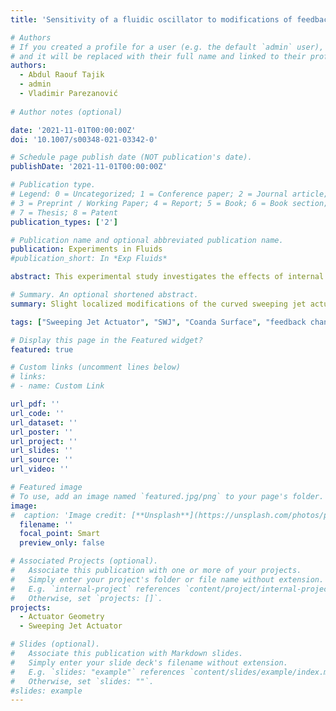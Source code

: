 ```yaml
---
title: 'Sensitivity of a fluidic oscillator to modifications of feedback channel and mixing chamber geometry'

# Authors
# If you created a profile for a user (e.g. the default `admin` user), write the username (folder name) here
# and it will be replaced with their full name and linked to their profile.
authors:
  - Abdul Raouf Tajik
  - admin
  - Vladimir Parezanović
  
# Author notes (optional)

date: '2021-11-01T00:00:00Z'
doi: '10.1007/s00348-021-03342-0'

# Schedule page publish date (NOT publication's date).
publishDate: '2021-11-01T00:00:00Z'

# Publication type.
# Legend: 0 = Uncategorized; 1 = Conference paper; 2 = Journal article;
# 3 = Preprint / Working Paper; 4 = Report; 5 = Book; 6 = Book section;
# 7 = Thesis; 8 = Patent
publication_types: ['2']

# Publication name and optional abbreviated publication name.
publication: Experiments in Fluids
#publication_short: In *Exp Fluids*

abstract: This experimental study investigates the effects of internal geometry modifications on the performance of a curved Sweeping Jet actuator. The modifications are applied to the feedback channel's geometry, the mixing chamber Coanda surface, and the resulting actuator properties are evaluated using time-resolved static pressure measurements inside the actuator and hot-wire measurements of the external flow. The significant result is that slight, localized modifications of the curved sweeping jet actuator geometry can lead to a complete change in the external flow regime, making the jet velocity distribution homogeneous, similar to the angled variant of the actuator. The Coanda surface shape is identified as the primary cause of the external jet adopting the bifurcated or homogeneous flow regime. The relationships between the sweeping frequency, jet deflection angle, required supply pressure, and pressure fluctuations are analyzed and discussed. External flow behavior and coherence are characterized by phase-averaged, phase-locked velocity profiles and auto-correlation of the velocity signals.

# Summary. An optional shortened abstract.
summary: Slight localized modifications of the curved sweeping jet actuator geometry can lead to a complete change in the external flow regime, making the jet velocity distribution homogeneous, similar to the angled variant of the actuator. 

tags: ["Sweeping Jet Actuator", "SWJ", "Coanda Surface", "feedback channel", "mixing chamber", "pressure measurements", "hot-wire measurements", "bifurcated flow", "homogeneous flow"]

# Display this page in the Featured widget?
featured: true

# Custom links (uncomment lines below)
# links:
# - name: Custom Link

url_pdf: ''
url_code: ''
url_dataset: ''
url_poster: ''
url_project: ''
url_slides: ''
url_source: ''
url_video: ''

# Featured image
# To use, add an image named `featured.jpg/png` to your page's folder.
image:
#  caption: 'Image credit: [**Unsplash**](https://unsplash.com/photos/pLCdAaMFLTE)'
  filename: ''
  focal_point: Smart
  preview_only: false

# Associated Projects (optional).
#   Associate this publication with one or more of your projects.
#   Simply enter your project's folder or file name without extension.
#   E.g. `internal-project` references `content/project/internal-project/index.md`.
#   Otherwise, set `projects: []`.
projects:
  - Actuator Geometry
  - Sweeping Jet Actuator

# Slides (optional).
#   Associate this publication with Markdown slides.
#   Simply enter your slide deck's filename without extension.
#   E.g. `slides: "example"` references `content/slides/example/index.md`.
#   Otherwise, set `slides: ""`.
#slides: example
---
```

